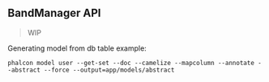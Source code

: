 ## BandManager API

> WIP

Generating model from db table example:  

`phalcon model user --get-set --doc --camelize --mapcolumn --annotate --abstract --force --output=app/models/abstract`